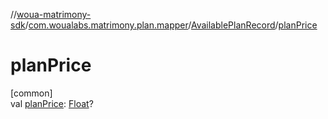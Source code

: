 //[woua-matrimony-sdk](../../../index.md)/[com.woualabs.matrimony.plan.mapper](../index.md)/[AvailablePlanRecord](index.md)/[planPrice](plan-price.md)

# planPrice

[common]\
val [planPrice](plan-price.md): [Float](https://kotlinlang.org/api/latest/jvm/stdlib/kotlin/-float/index.html)?
